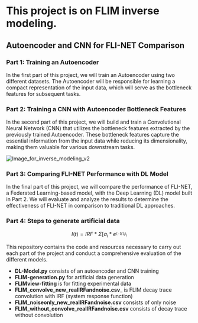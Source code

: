 
# This project is on FLIM inverse modeling.
 ## Autoencoder and CNN for FLI-NET Comparison

### Part 1: Training an Autoencoder

In the first part of this project, we will train an Autoencoder using two different datasets. The Autoencoder will be responsible for learning a compact representation of the input data, which will serve as the bottleneck features for subsequent tasks.

### Part 2: Training a CNN with Autoencoder Bottleneck Features

In the second part of this project, we will build and train a Convolutional Neural Network (CNN) that utilizes the bottleneck features extracted by the previously trained Autoencoder. These bottleneck features capture the essential information from the input data while reducing its dimensionality, making them valuable for various downstream tasks.

![Image_for_inverse_modeling_v2](https://github.com/Mou06/FLIM/assets/69230384/d0423cfa-f95e-43e9-a15d-61572509e772)


### Part 3: Comparing FLI-NET Performance with DL Model

In the final part of this project, we will compare the performance of FLI-NET, a Federated Learning-based model, with the Deep Learning (DL) model built in Part 2. We will evaluate and analyze the results to determine the effectiveness of FLI-NET in comparison to traditional DL approaches.

### Part 4: Steps to generate artificial data
$$I(t) = IRF * Σ [ a_i * e^_(-t/τ_i)_ ]$$

This repository contains the code and resources necessary to carry out each part of the project and conduct a comprehensive evaluation of the different models.
 * __DL-Model.py__ consists of an autoencoder and CNN training
 * __FLIM-generation.py__ for artificial data generation
 * __FLIMview-fitting__ is for fitting experimental data
 * __FLIM_convolve_new_realIRFandnoise.csv___ is FLIM decay trace convolution with IRF (system response function)
 * __FLIM_noiseonly_new_realIRFandnoise.csv__ consists of only noise
 * __FLIM_without_convolve_realIRFandnoise.csv__ consists of decay trace without convolution
















